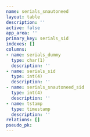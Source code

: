 ```yaml
---
name: serials_snautoneed
layout: table
description: ''
active: false
app_area: ''
primary_key: serials_sid
indexes: []
columns:
- name: serials_dummy
  type: char(1)
  description: ''
- name: serials_sid
  type: int(4)
  description: ''
- name: serials_snautoneed_sid
  type: int(4)
  description: ''
- name: tstamp
  type: timestamp
  description: ''
relations: []
pseudo_pk: 
---
```


